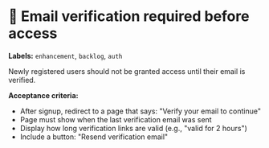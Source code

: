 # 📧 Email verification required before access

**Labels:** `enhancement`, `backlog`, `auth`

Newly registered users should not be granted access until their email is verified.

**Acceptance criteria:**
- After signup, redirect to a page that says: "Verify your email to continue"
- Page must show when the last verification email was sent
- Display how long verification links are valid (e.g., "valid for 2 hours")
- Include a button: "Resend verification email"
